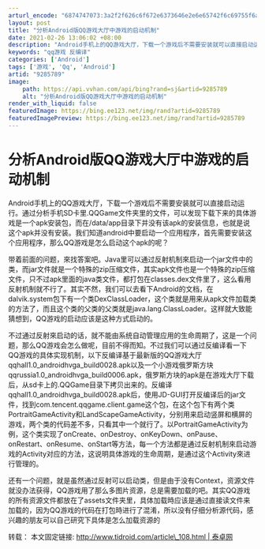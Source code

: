 ```yaml
---
arturl_encode: "6874747073:3a2f2f626c6f672e6373646e2e6e65742f6c69755f6a756e5f:792f61727469636c652f64657461696c732f39323835373839"
layout: post
title: "分析Android版QQ游戏大厅中游戏的启动机制"
date: 2021-02-26 13:06:02 +08:00
description: "Android手机上的QQ游戏大厅，下载一个游戏后不需要安装就可以直接启动运"
keywords: "qq游戏 反编译"
categories: ['Android']
tags: ['游戏', 'Qq', 'Android']
artid: "9285789"
image:
    path: https://api.vvhan.com/api/bing?rand=sj&artid=9285789
    alt: "分析Android版QQ游戏大厅中游戏的启动机制"
render_with_liquid: false
featuredImage: https://bing.ee123.net/img/rand?artid=9285789
featuredImagePreview: https://bing.ee123.net/img/rand?artid=9285789
---
```


# 分析Android版QQ游戏大厅中游戏的启动机制

Android手机上的QQ游戏大厅，下载一个游戏后不需要安装就可以直接启动运行。通过分析手机SD卡里.QQGame文件夹里的文件，可以发现下载下来的具体游戏是一个apk安装包，而在/data/app目录下并没有该apk的安装信息，也就是说这个apk并没有安装。我们知道android中要启动一个应用程序，首先需要安装这个应用程序，那么QQ游戏是怎么启动这个apk的呢？

带着前面的问题，來找答案吧。Java里可以通过反射机制來启动一个jar文件中的类，而jar文件就是一个特殊的zip压缩文件，其实apk文件也是一个特殊的zip压缩文件，只不过apk里面的java类文件，都打包在classes.dex文件里了，这么看用反射机制就不行了。其实不然，我们可以去看下Android的文档，在dalvik.system包下有一个类DexClassLoader，这个类就是用来从apk文件加载类的方法了，而且这个类的父类的父类就是java.lang.ClassLoader。这样就大致能猜想到，QQ游戏的启动应该是这种方式启动的。

不过通过反射來启动的话，就不能由系统自动管理应用的生命周期了，这是一个问题，那么QQ游戏会怎么做呢，目前不得而知。不过我们可以通过反编译看一下QQ游戏的具体实现机制，以下反编译基于最新版的QQ游戏大厅qqhall1.0\_androidhvga\_build0028.apk以及一个小游戏俄罗斯方块qqrussia1.0\_androidhvga\_build0006.apk，俄罗斯方块的apk是在游戏大厅下载后，从sd卡上的.QQGame目录下拷贝出来的。反编译qqhall1.0\_androidhvga\_build0028.apk后，使用JD-GUI打开反编译后的jar文件，找到com.tencent.qqgame.client.game这个包，在这个包下有两个类PortraitGameActivity和LandScapeGameActivity，分别用来启动竖屏和横屏的游戏，两个类的代码差不多，只看其中一个就行了。以PortraitGameActivity为例，这个类实现了onCreate、onDestroy、onKeyDown、onPause、onRestart、onResume、onStart等方法，每一个方法都是通过反射机制來启动游戏的Activity对应的方法，这说明具体游戏的生命周期，是通过这个Activity來进行管理的。

还有一个问题，就是虽然通过反射可以启动类，但是由于没有Context，资源文件就没办法获得，QQ游戏用了那么多图片资源，总是需要加载的吧。其实QQ游戏的所有资源文件都放在了assets文件夹里，具体加载時应该是通过直接读文件来加载的，因为QQ游戏的代码在打包時进行了混淆，所以没有仔细分析源代码，感兴趣的朋友可以自己研究下具体是怎么加载资源的

转载：
本文固定链接:
[http://www.tidroid.com/article\_108.html | 泰卓网](http://www.tidroid.com/article_108.html "分析Android版QQ游戏大厅中游戏的启动机制")
